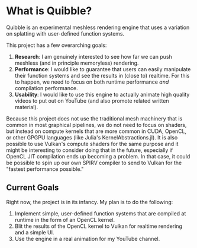 # What is Quibble?
Quibble is an experimental meshless rendering engine that uses a variation on splatting with user-defined function systems.

This project has a few overarching goals:

1. **Research**: I am genuinely interested to see how far we can push meshless (and in principle memoryless) rendering.
2. **Performance**: I would like to guarantee that users can easily manipulate their function systems and see the results in (close to) realtime. For this to happen, we need to focus on both runtime performance *and* compilation performance.
3. **Usability**: I would like to use this engine to actually animate high quality videos to put out on YouTube (and also promote related written material).

Because this project does not use the traditional mesh machinery that is common in most graphical pipelines, we do not need to focus on shaders, but instead on compute kernels that are more common in CUDA, OpenCL, or other GPGPU languages (like Julia's KernelAbstractions.jl).
It is also possible to use Vulkan's compute shaders for the same purpose and it might be interesting to consider doing that in the future, especially if OpenCL JIT compilation ends up becoming a problem.
In that case, it could be possible to spin up our own SPIRV compiler to send to Vulkan for the "fastest performance possible."

## Current Goals

Right now, the project is in its infancy.
My plan is to do the following:

1. Implement simple, user-defined function systems that are compiled at runtime in the form of an OpenCL kernel.
2. Blit the results of the OpenCL kernel to Vulkan for realtime rendering and a simple UI.
3. Use the engine in a real animation for my YouTube channel.

